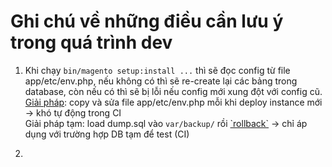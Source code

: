 # Ghi chú về những điều cần lưu ý trong quá trình dev

1. Khi chạy `bin/magento setup:install ...` thì sẽ đọc config từ file app/etc/env.php, nếu không có thì sẽ re-create lại các bảng trong database, còn nếu có thì sẽ bị lỗi nếu config mới xung đột với config cũ.\
[Giải pháp](https://magento.stackexchange.com/questions/150201/magento-2-connect-to-existing-db): copy và sửa file app/etc/env.php mỗi khi deploy instance mới -> khó tự động trong CI \
Giải pháp tạm: load dump.sql vào `var/backup/` rồi [\`rollback`](https://devdocs.magento.com/guides/v2.4/install-gde/install/cli/install-cli-backup.html) -> chỉ áp dụng với trường hợp DB tạm để test (CI)

1. 